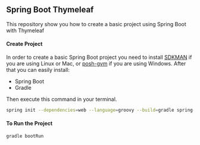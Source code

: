 Spring Boot Thymeleaf
----------------------------------------------

This repository show you how to create a basic project using Spring Boot with Thymeleaf

#### Create Project

In order to create a basic Spring Boot project you need to install [SDKMAN](http://sdkman.io/) if you are using Linux or Mac, or [posh-gvm](https://github.com/flofreud/posh-gvm) if you are using Windows. After that you can easily install:

* Spring Boot
* Gradle

Then execute this command in your terminal.


```bash
spring init --dependencies=web --language=groovy --build=gradle spring-boot-thymeleaf
```

#### To Run the Project

```bash
gradle bootRun
```
